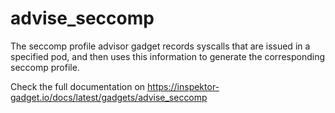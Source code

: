 # advise_seccomp

The seccomp profile advisor gadget records syscalls that are issued in a
specified pod, and then uses this information to generate the corresponding
seccomp profile.

Check the full documentation on
https://inspektor-gadget.io/docs/latest/gadgets/advise_seccomp
